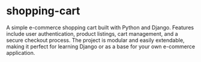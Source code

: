 # shopping-cart
A simple e-commerce shopping cart built with Python and Django. Features include user authentication, product listings, cart management, and a secure checkout process. The project is modular and easily extendable, making it perfect for learning Django or as a base for your own e-commerce application.
